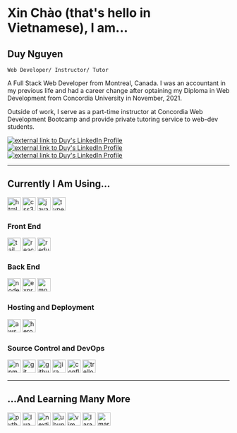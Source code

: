 # Xin Chào (that's hello in Vietnamese), I am...

## Duy Nguyen

`Web Developer/ Instructor/ Tutor`

A Full Stack Web Developer from Montreal, Canada. I was an accountant in my previous life and had a career change after optaining my Diploma in Web Development from Concordia University in November, 2021.

Outside of work, I serve as a part-time instructor at Concordia Web Development Bootcamp and provide private tutoring service to web-dev students.

<a href="https://www.linkedin.com/in/ngoc-duy-anh-nguyen">
    <img src="https://img.shields.io/badge/linkedin-%230077B5.svg?style=for-the-badge&logo=linkedin&logoColor=white" alt="external link to Duy's LinkedIn Profile"/>
</a>
<a href="mailto:duythedeveloper@gmail.com">
    <img src="https://img.shields.io/badge/Gmail-D14836?style=for-the-badge&logo=gmail&logoColor=white" alt="external link to Duy's LinkedIn Profile"/>
</a>
<a href="https://discord.gg/utsv9C8VkY">
    <img src="https://img.shields.io/badge/Discord-%237289DA?style=for-the-badge&logo=discord&logoColor=white" alt="external link to Duy's LinkedIn Profile"/>
</a>

---

## Currently I Am Using...

<div display="flex">
    <img width="30px" alt="html5"  src="https://cdn.jsdelivr.net/gh/devicons/devicon/icons/html5/html5-original.svg" />
    <img width="30px" alt="css3" src="https://cdn.jsdelivr.net/gh/devicons/devicon/icons/css3/css3-original.svg" />
    <img width="30px" alt="javascript" src="https://cdn.jsdelivr.net/gh/devicons/devicon/icons/javascript/javascript-original.svg" />
    <img width="30px" alt="typescript" src="https://cdn.jsdelivr.net/gh/devicons/devicon/icons/typescript/typescript-original.svg" />
</div>
<h3>Front End</h3>
<div display="flex">
    <img width="30px" alt="tailwind css" src="https://cdn.jsdelivr.net/gh/devicons/devicon/icons/tailwindcss/tailwindcss-plain.svg" />
    <img width="30px" alt="react" src="https://cdn.jsdelivr.net/gh/devicons/devicon/icons/react/react-original.svg" />
    <img width="30px" alt="redux" src="https://cdn.jsdelivr.net/gh/devicons/devicon/icons/redux/redux-original.svg" />
</div>
<h3>Back End</h3>
<div display="flex">
    <img width="30px" alt="nodejs" src="https://cdn.jsdelivr.net/gh/devicons/devicon/icons/nodejs/nodejs-original.svg" />
    <img width="30px" alt="express" src="https://cdn.jsdelivr.net/gh/devicons/devicon/icons/express/express-original.svg" />
    <img width="30px" alt="mongodb" src="https://cdn.jsdelivr.net/gh/devicons/devicon/icons/mongodb/mongodb-original.svg" />
</div>
<h3>Hosting and Deployment</h3>
<div display="flex">
    <img width="30px" alt="aws" src="https://cdn.jsdelivr.net/gh/devicons/devicon/icons/amazonwebservices/amazonwebservices-original.svg" />
    <img width="30px" alt="heroku" src="https://cdn.jsdelivr.net/gh/devicons/devicon/icons/heroku/heroku-original.svg" />
</div>
<h3>Source Control and DevOps</h3>
<div display="flex">
    <img width="30px" alt="npm" src="https://cdn.jsdelivr.net/gh/devicons/devicon/icons/npm/npm-original-wordmark.svg" />
    <img width="30px" alt="git" src="https://cdn.jsdelivr.net/gh/devicons/devicon/icons/git/git-original.svg" />
    <img width="30px" alt="github" src="https://cdn.jsdelivr.net/gh/devicons/devicon/icons/github/github-original.svg" />
    <img width="30px" alt="jira" src="https://cdn.jsdelivr.net/gh/devicons/devicon/icons/jira/jira-original.svg" />
    <img width="30px" alt="confluence" src="https://cdn.jsdelivr.net/gh/devicons/devicon/icons/confluence/confluence-original.svg" />
    <img width="30px" alt="trello" src="https://cdn.jsdelivr.net/gh/devicons/devicon/icons/trello/trello-plain.svg" />
</div>

---

## ...And Learning Many More

<div display="flex">
    <img width="30px" alt="python" src="https://cdn.jsdelivr.net/gh/devicons/devicon/icons/python/python-original.svg" />
    <img width="30px" alt="lua" src="https://cdn.jsdelivr.net/gh/devicons/devicon/icons/lua/lua-original.svg" />
    <img width="30px" alt="nextjs" src="https://cdn.jsdelivr.net/gh/devicons/devicon/icons/nextjs/nextjs-original.svg" />
    <img width="30px" alt="ubuntu" src="https://cdn.jsdelivr.net/gh/devicons/devicon/icons/ubuntu/ubuntu-plain.svg" />
    <img width="30px" alt="vim" src="https://cdn.jsdelivr.net/gh/devicons/devicon/icons/vim/vim-original.svg" />
    <img width="30px" alt="laravel" src="https://cdn.jsdelivr.net/gh/devicons/devicon/icons/laravel/laravel-plain.svg" />
    <img width="30px" alt="markdown" src="https://cdn.jsdelivr.net/gh/devicons/devicon/icons/markdown/markdown-original.svg" />
</div>
